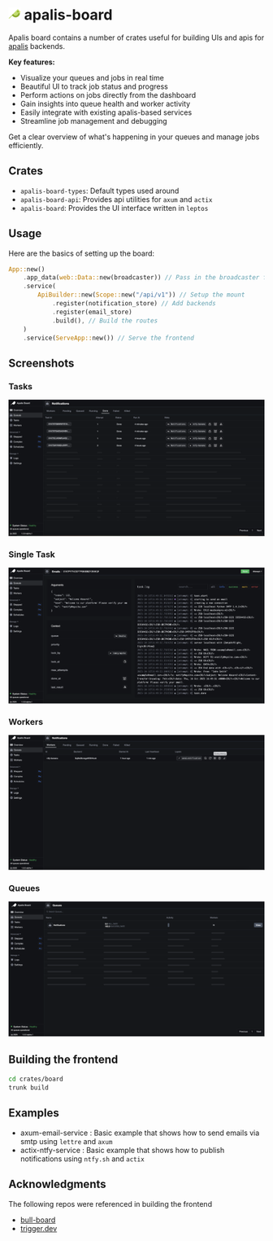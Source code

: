 # <img alt="apalis-board" src="https://github.com/apalis-dev/apalis-board/raw/master/screenshots/logo.svg" width="24px" /> apalis-board

Apalis board contains a number of crates useful for building UIs and apis for [apalis](https://github.com/geofmureithi/apalis) backends.

**Key features:**

- Visualize your queues and jobs in real time
- Beautiful UI to track job status and progress
- Perform actions on jobs directly from the dashboard
- Gain insights into queue health and worker activity
- Easily integrate with existing apalis-based services
- Streamline job management and debugging

Get a clear overview of what's happening in your queues and manage jobs efficiently.

## Crates

- `apalis-board-types`: Default types used around
- `apalis-board-api`: Provides api utilities for `axum` and `actix`
- `apalis-board`: Provides the UI interface written in `leptos`

## Usage

Here are the basics of setting up the board:

```rust
App::new()
    .app_data(web::Data::new(broadcaster)) // Pass in the broadcaster for realtime logs
    .service(
        ApiBuilder::new(Scope::new("/api/v1")) // Setup the mount
            .register(notification_store) // Add backends
            .register(email_store)
            .build(), // Build the routes
    )
    .service(ServeApp::new()) // Serve the frontend
```

## Screenshots

### Tasks

![Tasks](https://github.com/apalis-dev/apalis-board/raw/master/screenshots/tasks.png)

### Single Task

![Tasks](https://github.com/apalis-dev/apalis-board/raw/master/screenshots/task.png)

### Workers

![Workers](https://github.com/apalis-dev/apalis-board/raw/master/screenshots/workers.png)

### Queues

![Queues](https://github.com/apalis-dev/apalis-board/raw/master/screenshots/queues.png)

## Building the frontend

```sh
cd crates/board
trunk build
```

## Examples

- axum-email-service : Basic example that shows how to send emails via smtp using `lettre` and `axum`
- actix-ntfy-service : Basic example that shows how to publish notifications using `ntfy.sh` and `actix`

## Acknowledgments

The following repos were referenced in building the frontend

- [bull-board](https://github.com/felixmosh/bull-board/)
- [trigger.dev](https://github.com/triggerdotdev/trigger.dev)
